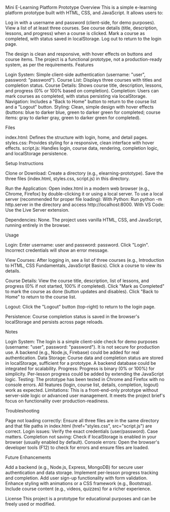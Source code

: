 Mini E-Learning Platform Prototype
Overview
This is a simple e-learning platform prototype built with HTML, CSS, and JavaScript. It allows users to:

Log in with a username and password (client-side, for demo purposes).
View a list of at least three courses.
See course details (title, description, lessons, and progress) when a course is clicked.
Mark a course as completed, with status saved in localStorage.
Log out to return to the login page.

The design is clean and responsive, with hover effects on buttons and course items. The project is a functional prototype, not a production-ready system, as per the requirements.
Features

Login System: Simple client-side authentication (username: "user", password: "password").
Course List: Displays three courses with titles and completion status.
Course Details: Shows course title, description, lessons, and progress (0% or 100% based on completion).
Completion: Users can mark courses as completed, with status persisting via localStorage.
Navigation: Includes a "Back to Home" button to return to the course list and a "Logout" button.
Styling: Clean, simple design with hover effects (buttons: blue to darker blue, green to darker green for completed; course items: gray to darker gray, green to darker green for completed).

Files

index.html: Defines the structure with login, home, and detail pages.
styles.css: Provides styling for a responsive, clean interface with hover effects.
script.js: Handles login, course data, rendering, completion logic, and localStorage persistence.

Setup Instructions

Clone or Download:
Create a directory (e.g., elearning-prototype).
Save the three files (index.html, styles.css, script.js) in this directory.


Run the Application:
Open index.html in a modern web browser (e.g., Chrome, Firefox) by double-clicking it or using a local server.
To use a local server (recommended for proper file loading):
With Python: Run python -m http.server in the directory and access http://localhost:8000.
With VS Code: Use the Live Server extension.




Dependencies: None. The project uses vanilla HTML, CSS, and JavaScript, running entirely in the browser.

Usage

Login:
Enter username: user and password: password.
Click "Login". Incorrect credentials will show an error message.


View Courses:
After logging in, see a list of three courses (e.g., Introduction to HTML, CSS Fundamentals, JavaScript Basics).
Click a course to view its details.


Course Details:
View the course title, description, list of lessons, and progress (0% if not started, 100% if completed).
Click "Mark as Completed" to mark the course as done (button updates and disables).
Click "Back to Home" to return to the course list.


Logout:
Click the "Logout" button (top-right) to return to the login page.


Persistence:
Course completion status is saved in the browser's localStorage and persists across page reloads.



Notes

Login System: The login is a simple client-side check for demo purposes (username: "user", password: "password"). It is not secure for production use. A backend (e.g., Node.js, Firebase) could be added for real authentication.
Data Storage: Course data and completion status are stored in localStorage, sufficient for a prototype. A backend database could be integrated for scalability.
Progress: Progress is binary (0% or 100%) for simplicity. Per-lesson progress could be added by extending the JavaScript logic.
Testing: The prototype has been tested in Chrome and Firefox with no console errors. All features (login, course list, details, completion, logout) work as expected.
Limitations: This is a front-end-only prototype without server-side logic or advanced user management. It meets the project brief's focus on functionality over production-readiness.

Troubleshooting

Page not loading correctly: Ensure all three files are in the same directory and that file paths in index.html (href="styles.css", src="script.js") are correct.
Login issues: Verify the exact credentials (user/password). Case matters.
Completion not saving: Check if localStorage is enabled in your browser (usually enabled by default).
Console errors: Open the browser's developer tools (F12) to check for errors and ensure files are loaded.

Future Enhancements

Add a backend (e.g., Node.js, Express, MongoDB) for secure user authentication and data storage.
Implement per-lesson progress tracking and completion.
Add user sign-up functionality with form validation.
Enhance styling with animations or a CSS framework (e.g., Bootstrap).
Include course content (e.g., videos, quizzes) for a richer experience.

License
This project is a prototype for educational purposes and can be freely used or modified.
